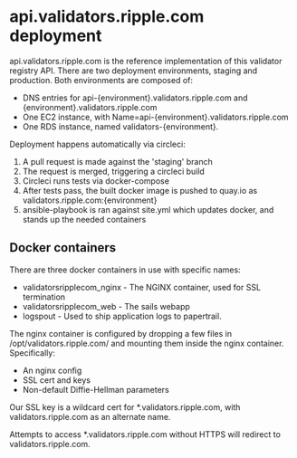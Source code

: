 # api.validators.ripple.com deployment

api.validators.ripple.com is the reference implementation of this validator registry
API. There are two deployment environments, staging and production. Both
environments are composed of:

- DNS entries for api-{environment}.validators.ripple.com and
  {environment}.validators.ripple.com
- One EC2 instance, with Name=api-{environment}.validators.ripple.com
- One RDS instance, named validators-{environment}.

Deployment happens automatically via circleci:

1. A pull request is made against the 'staging' branch
2. The request is merged, triggering a circleci build
3. Circleci runs tests via docker-compose
4. After tests pass, the built docker image is pushed to quay.io as
   validators.ripple.com:{environment}
5. ansible-playbook is ran against site.yml which updates docker, and stands up
   the needed containers

## Docker containers

There are three docker containers in use with specific names:

- validatorsripplecom_nginx - The NGINX container, used for SSL termination
- validatorsripplecom_web - The sails webapp
- logspout - Used to ship application logs to papertrail.

The nginx container is configured by dropping a few files in
/opt/validators.ripple.com/ and mounting them inside the nginx container.
Specifically:

- An nginx config
- SSL cert and keys
- Non-default Diffie-Hellman parameters

Our SSL key is a wildcard cert for \*.validators.ripple.com, with
validators.ripple.com as an alternate name.

Attempts to access \*.validators.ripple.com without HTTPS will redirect to
validators.ripple.com.
